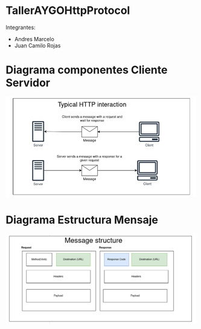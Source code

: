 # TallerAYGOHttpProtocol
Integrantes:
- Andres Marcelo
- Juan Camilo Rojas

# Diagrama componentes Cliente Servidor
![ClientServer.jpeg](img%2FClientServer.jpeg)

# Diagrama Estructura Mensaje
![MessageStructure.jpeg](img%2FMessageStructure.jpeg)